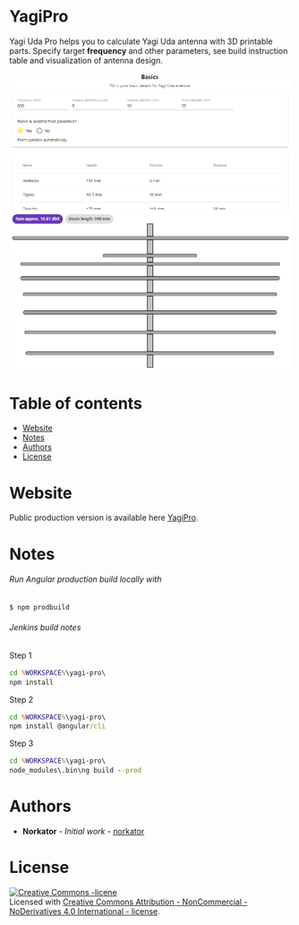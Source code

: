 YagiPro
=========

Yagi Uda Pro helps you to calculate Yagi Uda antenna with 3D printable parts.
Specify target **frequency** and other parameters, see build instruction table and 
visualization of antenna design.

![Image 2](./images/img2.PNG) ![Image 1](./images/img1.PNG) 


Table of contents
=================
* [Website](#website)
* [Notes](#notes)
* [Authors](#authors)
* [License](#license)


Website
============

Public production version is available here [YagiPro](https://api.nitramite.com/yagipro/).


Notes
============

###### Run Angular production build locally with
```bash
$ npm prodbuild
```


###### Jenkins build notes

Step 1
```cmd
cd %WORKSPACE%\yagi-pro\
npm install
```

Step 2
```cmd
cd %WORKSPACE%\yagi-pro\
npm install @angular/cli
```

Step 3
```cmd
cd %WORKSPACE%\yagi-pro\
node_modules\.bin\ng build --prod
```

Authors
============

* **Norkator** - *Initial work* - [norkator](https://github.com/norkator)


License
============

<a rel="license" href="http://creativecommons.org/licenses/by-nc-nd/4.0/"><img alt="Creative Commons -licene" style="border-width:0" src="https://i.creativecommons.org/l/by-nc-nd/4.0/88x31.png" /></a><br />Licensed with <a rel="license" href="http://creativecommons.org/licenses/by-nc-nd/4.0/">Creative Commons Attribution - NonCommercial - NoDerivatives 4.0 International - license</a>.
